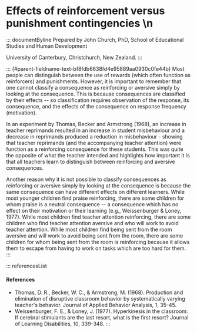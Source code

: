 # Effects of reinforcement versus punishment contingencies \n

::: documentByline
Prepared by John Church, PhD, School of Educational Studies and Human
Development

University of Canterbury, Christchurch, New Zealand.
:::

::: {#parent-fieldname-text-bf8fdb6638fd4e95889aa0930c0fe44b}
Most people can distinguish between the use of rewards (which often
function as reinforcers) and punishments. However, it is important to
remember that one cannot classify a consequence as reinforcing or
aversive simply by looking at the consequence. This is because
consequences are classified by their effects -- so classification
requires observation of the response, its consequence, and the effects
of the consequence on response frequency (motivation).

In an experiment by Thomas, Becker and Armstrong (1968), an increase in
teacher reprimands resulted in an increase in student misbehaviour and a
decrease in reprimands produced a reduction in misbehaviour - showing
that teacher reprimands (and the accompanying teacher attention) were
function as a reinforcing consequence for these students. This was quite
the opposite of what the teacher intended and highlights how important
it is that all teachers learn to distinguish between reinforcing and
aversive consequences.

Another reason why it is not possible to classify consequences as
reinforcing or aversive simply by looking at the consequence is because
the same consequence can have different effects on different learners.
While most younger children find praise reinforcing, there are some
children for whom praise is a neutral consequence -- a consequence which
has no effect on their motivation or their learning (e.g., Weissenburger
& Loney, 1977). While most children find teacher attention reinforcing,
there are some children who find teacher attention aversive and who will
work to avoid teacher attention. While most children find being sent
from the room aversive and will work to avoid being sent from the room,
there are some children for whom being sent from the room is reinforcing
because it allows them to escape from having to work on tasks which are
too hard for them.
:::

::: referencesList
#### References

-   Thomas, D. R., Becker, W. C., & Armstrong, M. (1968). Production and
    elimination of disruptive classroom behavior by systematically
    varying teacher\'s behavior. Journal of Applied Behavior Analysis,
    1, 35-45.
-   Weissenburger, F. E., & Loney, J. (1977). Hyperkinesis in the
    classroom: If cerebral stimulants are the last resort, what is the
    first resort? Journal of Learning Disabilities, 10, 339-348.
:::
